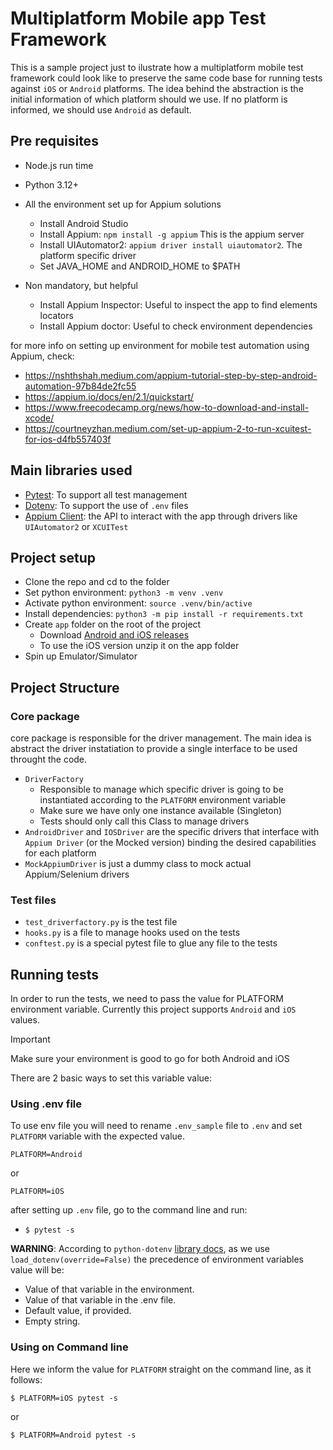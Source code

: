 # Multiplatform Mobile app Test Framework
This is a sample project just to ilustrate how a multiplatform mobile test framework could look like to preserve the same code base for running tests against `iOS` or `Android` platforms.
The idea behind the abstraction is the initial information of which platform should we use. If no platform is informed, we should use `Android` as default.

## Pre requisites
- Node.js run time
- Python 3.12+
- All the environment set up for Appium solutions
  - Install Android Studio
  - Install Appium: `npm install -g appium` This is the appium server
  - Install UIAutomator2: `appium driver install uiautomator2`. The platform specific driver
  - Set JAVA_HOME and ANDROID_HOME to $PATH

- Non mandatory, but helpful
  - Install Appium Inspector: Useful to inspect the app to find elements locators
  - Install Appium doctor: Useful to check environment dependencies

for more info on setting up environment for mobile test automation using Appium, check:
- https://nshthshah.medium.com/appium-tutorial-step-by-step-android-automation-97b84de2fc55
- https://appium.io/docs/en/2.1/quickstart/
- https://www.freecodecamp.org/news/how-to-download-and-install-xcode/
- https://courtneyzhan.medium.com/set-up-appium-2-to-run-xcuitest-for-ios-d4fb557403f


## Main libraries used
- [Pytest](https://pypi.org/project/pytest/): To support all test management
- [Dotenv](https://pypi.org/project/python-dotenv/): To support the use of `.env` files
- [Appium Client](https://pypi.org/project/Appium-Python-Client/): the API to interact with the app through drivers like `UIAutomator2` or `XCUITest`

## Project setup
- Clone the repo and cd to the folder
- Set python environment: `python3 -m venv .venv`
- Activate python environment: `source .venv/bin/active`
- Install dependencies: `python3 -m pip install -r requirements.txt`
- Create `app` folder on the root of the project
  - Download [Android and iOS releases](https://github.com/webdriverio/native-demo-app/releases/tag/v1.0.8)
  - To use the iOS version unzip it on the app folder
- Spin up Emulator/Simulator

## Project Structure
### Core package
core package is responsible for the driver management. The main idea is abstract the driver instatiation to provide a single interface to be used throught the code.

- `DriverFactory`
  - Responsible to manage which specific driver is going to be instantiated according to the `PLATFORM` environment variable
  - Make sure we have only one instance available (Singleton)
  - Tests should only call this Class to manage drivers
- `AndroidDriver` and `IOSDriver` are the specific drivers that interface with `Appium Driver` (or the Mocked version) binding the desired capabilities for each platform
- `MockAppiumDriver` is just a dummy class to mock actual Appium/Selenium drivers

### Test files
- `test_driverfactory.py` is the test file
- `hooks.py` is a file to manage hooks used on the tests
- `conftest.py` is a special pytest file to glue any file to the tests

## Running tests
In order to run the tests, we need to pass the value for PLATFORM environment variable. Currently this project supports `Android` and `iOS` values.

> [!IMPORTANT]
> Make sure your environment is good to go for both Android and iOS

There are 2 basic ways to set this variable value:

### Using .env file
To use env file you will need to rename `.env_sample` file to `.env` and set `PLATFORM` variable with the expected value.
```
PLATFORM=Android 
```
or
```
PLATFORM=iOS 
```
after setting up `.env` file, go to the command line and run:
- `$ pytest -s`

**WARNING**: According to `python-dotenv` [library docs](https://pypi.org/project/python-dotenv/), as we use `load_dotenv(override=False)` the precedence of environment variables value will be:
- Value of that variable in the environment.
- Value of that variable in the .env file.
- Default value, if provided.
- Empty string.

### Using on Command line
Here we inform the value for `PLATFORM` straight on the command line, as it follows:
```
$ PLATFORM=iOS pytest -s
```
or
```
$ PLATFORM=Android pytest -s
```
